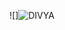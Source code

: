![]![DIVYA ](https://user-images.githubusercontent.com/94300992/142888454-ea1dd26c-d0d6-47de-9d4b-efdfbc4c6337.png)

